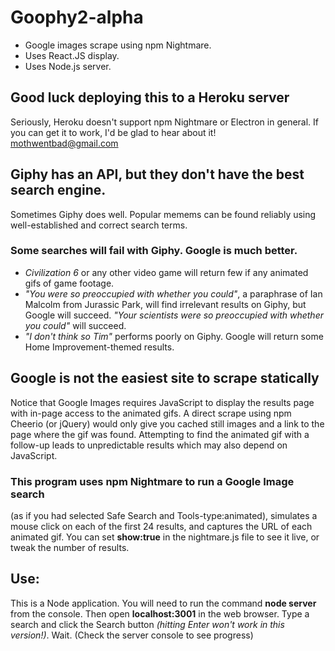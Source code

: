 # Goophy2-alpha
* Google images scrape using npm Nightmare.
* Uses React.JS display.
* Uses Node.js server.

## Good luck deploying this to a Heroku server
Seriously, Heroku doesn't support npm Nightmare or Electron in general.  If you can get it to work, I'd be glad to hear about it! mothwentbad@gmail.com

## Giphy has an API, but they don't have the best search engine.
Sometimes Giphy does well.  Popular memems can be found reliably using well-established and correct search terms.

### Some searches will fail with Giphy.  Google is much better.
* _Civilization 6_ or any other video game will return few if any animated gifs of game footage.
* _"You were so preoccupied with whether you could"_, a paraphrase of Ian Malcolm from Jurassic Park, will find irrelevant results on Giphy, but Google will succeed.  _"Your scientists were so preoccupied with whether you could"_ will succeed.
* _"I don't think so Tim"_ performs poorly on Giphy.  Google will return some Home Improvement-themed results. 

## Google is not the easiest site to scrape statically
Notice that Google Images requires JavaScript to display the results page with in-page access to the animated gifs.  A direct scrape using npm Cheerio (or jQuery) would only give you cached still images and a link to the page where the gif was found.  Attempting to find the animated gif with a follow-up leads to unpredictable results which may also depend on JavaScript.

### This program uses npm Nightmare to run a Google Image search
(as if you had selected Safe Search and Tools-type:animated), simulates a mouse click on each of the first 24 results, and captures the URL of each animated gif.  You can set __show:true__ in the nightmare.js file to see it live, or tweak the number of results.

## Use:
This is a Node application.  You will need to run the command __node server__ from the console.  Then open __localhost:3001__ in the web browser.  Type a search and click the Search button _(hitting Enter won't work in this version!)_.  Wait.  (Check the server console to see progress)
